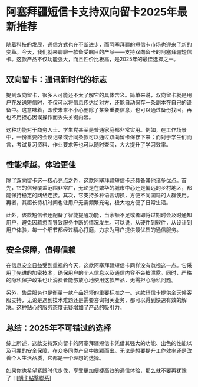 # 阿塞拜疆短信卡支持双向留卡2025年最新推荐

随着科技的发展，通信方式也在不断进步，而阿塞拜疆的短信卡市场也迎来了新的变革。今天，我们就来聊聊一款备受瞩目的产品——支持双向留卡的阿塞拜疆短信卡。这款产品不仅功能强大，而且性价比极高，是2025年的最佳选择之一。

## 双向留卡：通讯新时代的标志

提到双向留卡，很多人可能还不太了解它的具体含义。简单来说，双向留卡就是用户在发送短信时，不仅可以将信息传达给对方，还能自动保存一条副本在自己的设备中。这意味着，即使未来不小心删除了某条重要信息，也可以通过备份找回，再也不用担心因误操作而丢失关键内容。

这种功能对于商务人士、学生党甚至是普通家庭都非常实用。例如，在工作场景中，一份重要的会议记录或合同条款可以通过双向留卡保存下来；而对于学生们而言，考试复习资料、作业要求等也可以随时查阅，大大提升了学习效率。

## 性能卓越，体验更佳

除了双向留卡这一核心亮点之外，这款阿塞拜疆短信卡还具备其他诸多优点。首先，它的信号覆盖范围非常广，无论是在繁华的城市中心还是偏远的乡村地区，都能保持稳定的网络连接。其次，它支持多种语言切换，方便不同国籍的人群使用。再者，其超长待机时间也让用户无需频繁充电，极大地方便了日常生活。

此外，该款短信卡还配备了智能提醒功能，当余额不足或者即将过期时会及时通知用户，避免因疏忽而导致服务中断的情况发生。可以说，从硬件到软件，从设计到用户体验，每一个细节都经过精心打磨，力求为用户提供最优质的通信服务。

## 安全保障，值得信赖

在信息安全日益受到重视的今天，这款阿塞拜疆短信卡同样没有忽视这一点。它采用了先进的加密技术，确保用户的个人信息以及通信内容不会被泄露。同时，严格的隐私保护政策也让消费者能够放心地使用这款产品，无需担心隐私问题。

另外，售后服务也是衡量一款产品好坏的重要标准之一。这款短信卡提供全天候客服支持，无论是遇到技术难题还是需要咨询相关业务，都可以得到快速有效的解决。这种贴心的服务态度无疑增加了产品的吸引力。

## 总结：2025年不可错过的选择

综上所述，这款支持双向留卡的阿塞拜疆短信卡凭借其强大的功能、出色的性能以及可靠的安全保障，在众多同类产品中脱颖而出。无论是想要提升工作效率还是改善个人生活品质，它都是一个理想的选择。

如果你也希望紧跟时代步伐，享受更加便捷高效的通信体验，那么就不要再犹豫了！[[購卡點擊聯系](https://t.me/s/SXDXQF)]